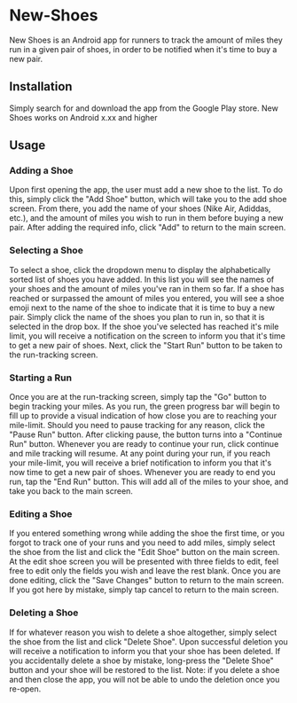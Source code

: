 # New-Shoes
New Shoes is an Android app for runners to track the amount of miles they run in a given pair of shoes, in order to be notified when it's time to buy a new pair. 


## Installation
Simply search for and download the app from the Google Play store. New Shoes works on Android x.xx and higher


## Usage
### Adding a Shoe
Upon first opening the app, the user must add a new shoe to the list. To do this, simply click the "Add Shoe" button, which will take you to the add shoe screen. From there, you add the name of your shoes (Nike Air, Adiddas, etc.), and the amount of miles you wish to run in them before buying a new pair. After adding the required info, click "Add" to return to the main screen.


### Selecting a Shoe
To select a shoe, click the dropdown menu to display the alphabetically sorted list of shoes you have added. In this list you will see the names of your shoes and the amount of miles you've ran in them so far. If a shoe has reached or surpassed the amount of miles you entered, you will see a shoe emoji next to the name of the shoe to indicate that it is time to buy a new pair. Simply click the name of the shoes you plan to run in, so that it is selected in the drop box. If the shoe you've selected has reached it's mile limit, you will receive a notification on the screen to inform you that it's time to get a new pair of shoes. Next, click the "Start Run" button to be taken to the run-tracking screen.


### Starting a Run
Once you are at the run-tracking screen, simply tap the "Go" button to begin tracking your miles. As you run, the green progress bar will begin to fill up to provide a visual indication of how close you are to reaching your mile-limit. Should you need to pause tracking for any reason, click the "Pause Run" button. After clicking pause, the button turns into a "Continue Run" button. Whenever you are ready to continue your run, click continue and mile tracking will resume. At any point during your run, if you reach your mile-limit, you will receive a brief notification to inform you that it's now time to get a new pair of shoes. Whenever you are ready to end you run, tap the "End Run" button. This will add all of the miles to your shoe, and take you back to the main screen.

### Editing a Shoe
If you entered something wrong while adding the shoe the first time, or you forgot to track one of your runs and you need to add miles, simply select the shoe from the list and click the "Edit Shoe" button on the main screen. At the edit shoe screen you will be presented with three fields to edit, feel free to edit only the fields you wish and leave the rest blank. Once you are done editing, click the "Save Changes" button to return to the main screen. If you got here by mistake, simply tap cancel to return to the main screen.

### Deleting a Shoe
If for whatever reason you wish to delete a shoe altogether, simply select the shoe from the list and click "Delete Shoe". Upon successful deletion you will receive a notification to inform you that your shoe has been deleted. If you accidentally delete a shoe by mistake, long-press the "Delete Shoe" button and your shoe will be restored to the list. Note: if you delete a shoe and then close the app, you will not be able to undo the deletion once you re-open.
